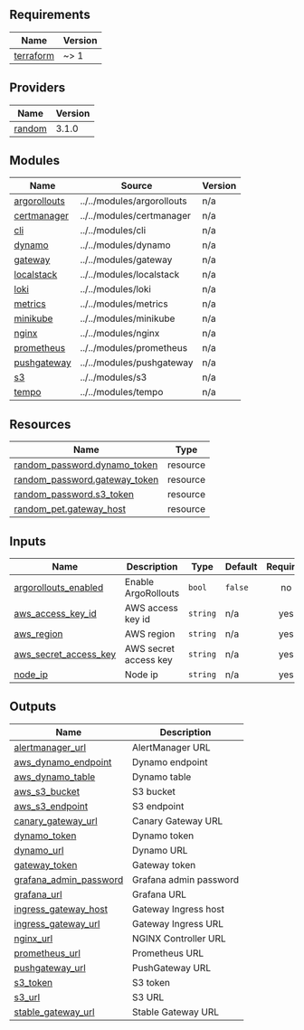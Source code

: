 <!-- BEGIN_TF_DOCS -->
## Requirements

| Name | Version |
|------|---------|
| <a name="requirement_terraform"></a> [terraform](#requirement\_terraform) | ~> 1 |

## Providers

| Name | Version |
|------|---------|
| <a name="provider_random"></a> [random](#provider\_random) | 3.1.0 |

## Modules

| Name | Source | Version |
|------|--------|---------|
| <a name="module_argorollouts"></a> [argorollouts](#module\_argorollouts) | ../../modules/argorollouts | n/a |
| <a name="module_certmanager"></a> [certmanager](#module\_certmanager) | ../../modules/certmanager | n/a |
| <a name="module_cli"></a> [cli](#module\_cli) | ../../modules/cli | n/a |
| <a name="module_dynamo"></a> [dynamo](#module\_dynamo) | ../../modules/dynamo | n/a |
| <a name="module_gateway"></a> [gateway](#module\_gateway) | ../../modules/gateway | n/a |
| <a name="module_localstack"></a> [localstack](#module\_localstack) | ../../modules/localstack | n/a |
| <a name="module_loki"></a> [loki](#module\_loki) | ../../modules/loki | n/a |
| <a name="module_metrics"></a> [metrics](#module\_metrics) | ../../modules/metrics | n/a |
| <a name="module_minikube"></a> [minikube](#module\_minikube) | ../../modules/minikube | n/a |
| <a name="module_nginx"></a> [nginx](#module\_nginx) | ../../modules/nginx | n/a |
| <a name="module_prometheus"></a> [prometheus](#module\_prometheus) | ../../modules/prometheus | n/a |
| <a name="module_pushgateway"></a> [pushgateway](#module\_pushgateway) | ../../modules/pushgateway | n/a |
| <a name="module_s3"></a> [s3](#module\_s3) | ../../modules/s3 | n/a |
| <a name="module_tempo"></a> [tempo](#module\_tempo) | ../../modules/tempo | n/a |

## Resources

| Name | Type |
|------|------|
| [random_password.dynamo_token](https://registry.terraform.io/providers/hashicorp/random/latest/docs/resources/password) | resource |
| [random_password.gateway_token](https://registry.terraform.io/providers/hashicorp/random/latest/docs/resources/password) | resource |
| [random_password.s3_token](https://registry.terraform.io/providers/hashicorp/random/latest/docs/resources/password) | resource |
| [random_pet.gateway_host](https://registry.terraform.io/providers/hashicorp/random/latest/docs/resources/pet) | resource |

## Inputs

| Name | Description | Type | Default | Required |
|------|-------------|------|---------|:--------:|
| <a name="input_argorollouts_enabled"></a> [argorollouts\_enabled](#input\_argorollouts\_enabled) | Enable ArgoRollouts | `bool` | `false` | no |
| <a name="input_aws_access_key_id"></a> [aws\_access\_key\_id](#input\_aws\_access\_key\_id) | AWS access key id | `string` | n/a | yes |
| <a name="input_aws_region"></a> [aws\_region](#input\_aws\_region) | AWS region | `string` | n/a | yes |
| <a name="input_aws_secret_access_key"></a> [aws\_secret\_access\_key](#input\_aws\_secret\_access\_key) | AWS secret access key | `string` | n/a | yes |
| <a name="input_node_ip"></a> [node\_ip](#input\_node\_ip) | Node ip | `string` | n/a | yes |

## Outputs

| Name | Description |
|------|-------------|
| <a name="output_alertmanager_url"></a> [alertmanager\_url](#output\_alertmanager\_url) | AlertManager URL |
| <a name="output_aws_dynamo_endpoint"></a> [aws\_dynamo\_endpoint](#output\_aws\_dynamo\_endpoint) | Dynamo endpoint |
| <a name="output_aws_dynamo_table"></a> [aws\_dynamo\_table](#output\_aws\_dynamo\_table) | Dynamo table |
| <a name="output_aws_s3_bucket"></a> [aws\_s3\_bucket](#output\_aws\_s3\_bucket) | S3 bucket |
| <a name="output_aws_s3_endpoint"></a> [aws\_s3\_endpoint](#output\_aws\_s3\_endpoint) | S3 endpoint |
| <a name="output_canary_gateway_url"></a> [canary\_gateway\_url](#output\_canary\_gateway\_url) | Canary Gateway URL |
| <a name="output_dynamo_token"></a> [dynamo\_token](#output\_dynamo\_token) | Dynamo token |
| <a name="output_dynamo_url"></a> [dynamo\_url](#output\_dynamo\_url) | Dynamo URL |
| <a name="output_gateway_token"></a> [gateway\_token](#output\_gateway\_token) | Gateway token |
| <a name="output_grafana_admin_password"></a> [grafana\_admin\_password](#output\_grafana\_admin\_password) | Grafana admin password |
| <a name="output_grafana_url"></a> [grafana\_url](#output\_grafana\_url) | Grafana URL |
| <a name="output_ingress_gateway_host"></a> [ingress\_gateway\_host](#output\_ingress\_gateway\_host) | Gateway Ingress host |
| <a name="output_ingress_gateway_url"></a> [ingress\_gateway\_url](#output\_ingress\_gateway\_url) | Gateway Ingress URL |
| <a name="output_nginx_url"></a> [nginx\_url](#output\_nginx\_url) | NGINX Controller URL |
| <a name="output_prometheus_url"></a> [prometheus\_url](#output\_prometheus\_url) | Prometheus URL |
| <a name="output_pushgateway_url"></a> [pushgateway\_url](#output\_pushgateway\_url) | PushGateway URL |
| <a name="output_s3_token"></a> [s3\_token](#output\_s3\_token) | S3 token |
| <a name="output_s3_url"></a> [s3\_url](#output\_s3\_url) | S3 URL |
| <a name="output_stable_gateway_url"></a> [stable\_gateway\_url](#output\_stable\_gateway\_url) | Stable Gateway URL |
<!-- END_TF_DOCS -->
